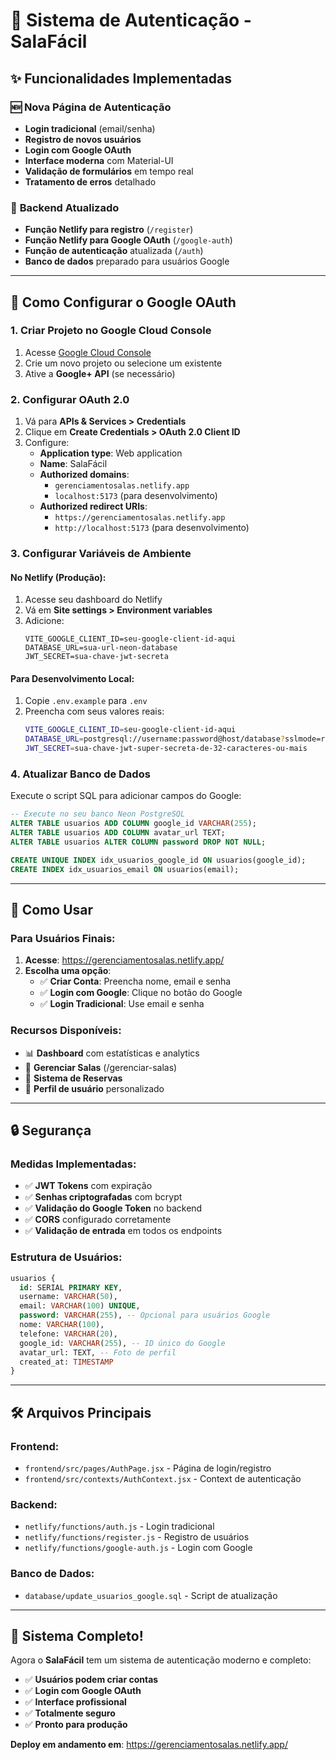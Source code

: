 # 🔐 Sistema de Autenticação - SalaFácil

## ✨ Funcionalidades Implementadas

### 🆕 **Nova Página de Autenticação**
- **Login tradicional** (email/senha)
- **Registro de novos usuários**
- **Login com Google OAuth**
- **Interface moderna** com Material-UI
- **Validação de formulários** em tempo real
- **Tratamento de erros** detalhado

### 🔧 **Backend Atualizado**
- **Função Netlify para registro** (`/register`)
- **Função Netlify para Google OAuth** (`/google-auth`)
- **Função de autenticação** atualizada (`/auth`)
- **Banco de dados** preparado para usuários Google

---

## 🚀 Como Configurar o Google OAuth

### 1. **Criar Projeto no Google Cloud Console**

1. Acesse [Google Cloud Console](https://console.cloud.google.com/)
2. Crie um novo projeto ou selecione um existente
3. Ative a **Google+ API** (se necessário)

### 2. **Configurar OAuth 2.0**

1. Vá para **APIs & Services > Credentials**
2. Clique em **Create Credentials > OAuth 2.0 Client ID**
3. Configure:
   - **Application type**: Web application
   - **Name**: SalaFácil
   - **Authorized domains**: 
     - `gerenciamentosalas.netlify.app`
     - `localhost:5173` (para desenvolvimento)
   - **Authorized redirect URIs**: 
     - `https://gerenciamentosalas.netlify.app`
     - `http://localhost:5173` (para desenvolvimento)

### 3. **Configurar Variáveis de Ambiente**

#### **No Netlify (Produção):**
1. Acesse seu dashboard do Netlify
2. Vá em **Site settings > Environment variables**
3. Adicione:
   ```
   VITE_GOOGLE_CLIENT_ID=seu-google-client-id-aqui
   DATABASE_URL=sua-url-neon-database
   JWT_SECRET=sua-chave-jwt-secreta
   ```

#### **Para Desenvolvimento Local:**
1. Copie `.env.example` para `.env`
2. Preencha com seus valores reais:
   ```bash
   VITE_GOOGLE_CLIENT_ID=seu-google-client-id-aqui
   DATABASE_URL=postgresql://username:password@host/database?sslmode=require
   JWT_SECRET=sua-chave-jwt-super-secreta-de-32-caracteres-ou-mais
   ```

### 4. **Atualizar Banco de Dados**

Execute o script SQL para adicionar campos do Google:

```sql
-- Execute no seu banco Neon PostgreSQL
ALTER TABLE usuarios ADD COLUMN google_id VARCHAR(255);
ALTER TABLE usuarios ADD COLUMN avatar_url TEXT;
ALTER TABLE usuarios ALTER COLUMN password DROP NOT NULL;

CREATE UNIQUE INDEX idx_usuarios_google_id ON usuarios(google_id);
CREATE INDEX idx_usuarios_email ON usuarios(email);
```

---

## 🎯 Como Usar

### **Para Usuários Finais:**

1. **Acesse**: https://gerenciamentosalas.netlify.app/
2. **Escolha uma opção**:
   - ✅ **Criar Conta**: Preencha nome, email e senha
   - ✅ **Login com Google**: Clique no botão do Google
   - ✅ **Login Tradicional**: Use email e senha

### **Recursos Disponíveis:**
- 📊 **Dashboard** com estatísticas e analytics
- 🏢 **Gerenciar Salas** (/gerenciar-salas)
- 📅 **Sistema de Reservas**
- 👤 **Perfil de usuário** personalizado

---

## 🔒 Segurança

### **Medidas Implementadas:**
- ✅ **JWT Tokens** com expiração
- ✅ **Senhas criptografadas** com bcrypt
- ✅ **Validação do Google Token** no backend
- ✅ **CORS** configurado corretamente
- ✅ **Validação de entrada** em todos os endpoints

### **Estrutura de Usuários:**
```sql
usuarios {
  id: SERIAL PRIMARY KEY,
  username: VARCHAR(50),
  email: VARCHAR(100) UNIQUE,
  password: VARCHAR(255), -- Opcional para usuários Google
  nome: VARCHAR(100),
  telefone: VARCHAR(20),
  google_id: VARCHAR(255), -- ID único do Google
  avatar_url: TEXT, -- Foto de perfil
  created_at: TIMESTAMP
}
```

---

## 🛠️ Arquivos Principais

### **Frontend:**
- `frontend/src/pages/AuthPage.jsx` - Página de login/registro
- `frontend/src/contexts/AuthContext.jsx` - Context de autenticação

### **Backend:**
- `netlify/functions/auth.js` - Login tradicional
- `netlify/functions/register.js` - Registro de usuários
- `netlify/functions/google-auth.js` - Login com Google

### **Banco de Dados:**
- `database/update_usuarios_google.sql` - Script de atualização

---

## 🎉 Sistema Completo!

Agora o **SalaFácil** tem um sistema de autenticação moderno e completo:

- ✅ **Usuários podem criar contas**
- ✅ **Login com Google OAuth**
- ✅ **Interface profissional**
- ✅ **Totalmente seguro**
- ✅ **Pronto para produção**

**Deploy em andamento em**: https://gerenciamentosalas.netlify.app/
